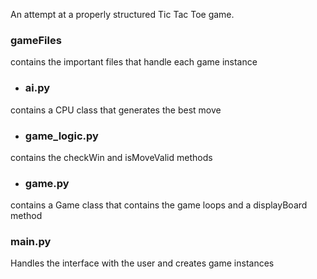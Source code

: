 An attempt at a properly structured Tic Tac Toe game.
### gameFiles
contains the important files that handle each game instance
- ### ai.py
contains a CPU class that generates the best move
- ### game_logic.py
contains the checkWin and isMoveValid methods
- ### game.py
contains a Game class that contains the game loops and a displayBoard method
### main.py
Handles the interface with the user and creates game instances
